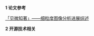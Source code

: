 **1  论文参考** 

 [「见微知著」——细粒度图像分析进展综述](https://zhuanlan.zhihu.com/p/24738319)
 
 
 
 
 
 
 
 
  
  
  
**2  开源技术相关**

